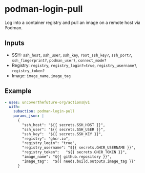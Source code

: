 # podman-login-pull

Log into a container registry and pull an image on a remote host via Podman.

## Inputs
- SSH: `ssh_host`, `ssh_user`, `ssh_key`, `root_ssh_key?`, `ssh_port?`, `ssh_fingerprint?`, `podman_user?`, `connect_mode?`
- Registry: `registry`, `registry_login?=true`, `registry_username?`, `registry_token?`
- Image: `image_name`, `image_tag`

## Example
```yaml
- uses: uncoverthefuture-org/actions@v1
  with:
    subaction: podman-login-pull
    params_json: |
      {
        "ssh_host": "${{ secrets.SSH_HOST }}",
        "ssh_user": "${{ secrets.SSH_USER }}",
        "ssh_key":  "${{ secrets.SSH_KEY }}",
        "registry": "ghcr.io",
        "registry_login": "true",
        "registry_username": "${{ secrets.GHCR_USERNAME }}",
        "registry_token":   "${{ secrets.GHCR_TOKEN }}",
        "image_name": "${{ github.repository }}",
        "image_tag":  "${{ needs.build.outputs.image_tag }}"
      }
```
